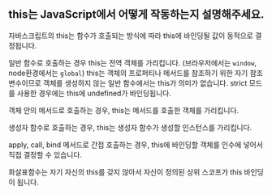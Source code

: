 ## this는 JavaScript에서 어떻게 작동하는지 설명해주세요.

자바스크립트의 this는 함수가 호출되는 방식에 따라 this에 바인딩될 값이 동적으로 결정됩니다.

일반 함수로 호출하는 경우 this는 전역 객체를 가리킵니다. (브라우저에서는 `window`, node환경에서는 `global`) this는 객체의 프로퍼티나 메서드를 참조하기 위한 자기 참조 변수이므로 객체를 생성하지 않는 일반 함수에서는 this가 의미가 없습니다. strict 모드를 사용한 경우에는 this에 undefined가 바인딩됩니다.

객체 안의 메서드로 호출하는 경우, this는 메서드를 호출한 객체를 가리킵니다.

생성자 함수로 호출하는 경우, this는 생성자 함수가 생성할 인스턴스를 가리킵니다.

apply, call, bind 메서드로 간접 호출하는 경우, this에 바인딩할 객체를 인수에 넣어서 직접 결정할 수 있습니다.

화살표함수는 자기 자신의 this를 갖지 않아서 자신이 정의된 상위 스코프가 this 바인딩이 됩니다.
